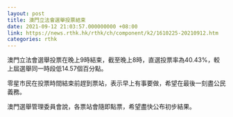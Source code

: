 ```yaml
---
layout: post
title: 澳門立法會選舉投票結束
date: 2021-09-12 21:03:57.000000000 +08:00
link: https://news.rthk.hk/rthk/ch/component/k2/1610225-20210912.htm
categories: rthk
---
```


澳門立法會選舉投票在晚上9時結束，截至晚上8時，直選投票率為40.43%，較上屆選舉同一時段低14.57個百分點。

零星市民在投票時間結束前趕到票站，表示早上有事要做，希望在最後一刻盡公民義務。

澳門選舉管理委員會說，各票站會隨即點票，希望盡快公布初步結果。
